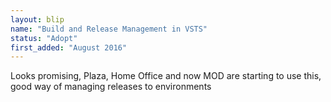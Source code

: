 ```yaml
---
layout: blip
name: "Build and Release Management in VSTS"
status: "Adopt"
first_added: "August 2016"
---
```

Looks promising, Plaza, Home Office and now MOD are starting to use this, good way of managing releases to environments